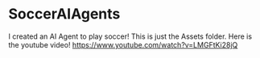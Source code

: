# SoccerAIAgents
I created an AI Agent to play soccer! This is just the Assets folder. Here is the youtube video! 
https://www.youtube.com/watch?v=LMGFtKi28jQ

